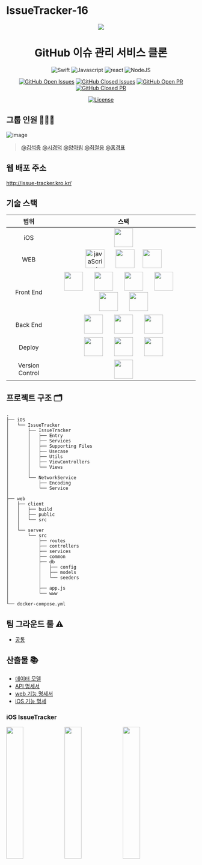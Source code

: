# IssueTracker-16

<div align="center" >

![](https://media.giphy.com/media/du3J3cXyzhj75IOgvA/giphy.gif)

# GitHub 이슈 관리 서비스 클론    

![Swift](https://img.shields.io/badge/swift-v5.0-orange?logo=swift)
![Javascript](https://img.shields.io/badge/javascript-ES6+-yellow?logo=javascript)
![react](https://img.shields.io/badge/react-17.0.1-9cf?logo=react)
![NodeJS](https://img.shields.io/badge/node.js-v14.15.0-green?logo=node.js)

[![GitHub Open Issues](https://img.shields.io/github/issues-raw/boostcamp-2020/IssueTracker-16?color=green)](https://github.com/boostcamp-2020/IssueTracker-16/issues)
[![GitHub Closed Issues](https://img.shields.io/github/issues-closed-raw/boostcamp-2020/IssueTracker-16?color=red)](https://github.com/boostcamp-2020/IssueTracker-16/issues)
[![GitHub Open PR](https://img.shields.io/github/issues-pr-raw/boostcamp-2020/IssueTracker-16?color=green)](https://github.com/boostcamp-2020/IssueTracker-16/issues)
[![GitHub Closed PR](https://img.shields.io/github/issues-pr-closed-raw/boostcamp-2020/IssueTracker-16?color=red)](https://github.com/boostcamp-2020/IssueTracker-16/issues)

[![License](https://img.shields.io/badge/license-MIT-blue.svg)](https://opensource.org/licenses/MIT)

</div>

## 그룹 인원 🧑🏻‍💻

![image](https://user-images.githubusercontent.com/43347250/97613356-f33adf80-1a5b-11eb-9c94-2ff3ff37e386.png)

> [@김석중](https://github.com/seokju2ng) [@시경덕](https://github.com/skid901) [@양아림](https://github.com/ahrimy) [@최철웅](https://github.com/chelwoong) [@홍경표](https://github.com/kyungpyoda) 

## 웹 배포 주소
http://issue-tracker.kro.kr/

## 기술 스택

| 범위 | 스택 |
|:---:|:---:|
| iOS | <img src="https://devicon.dev/devicon.git/icons/swift/swift-original.svg" alt="" height="50"/> |
| WEB | <img src="https://devicon.dev/devicon.git/icons/javascript/javascript-original.svg" alt="javaScript" height="50"/> &nbsp;&nbsp;&nbsp;&nbsp;&nbsp; <img src="https://devicon.dev/devicon.git/icons/nodejs/nodejs-original-wordmark.svg" alt="" height="50"/>&nbsp;&nbsp;&nbsp;&nbsp;&nbsp;<img src="https://devicon.dev/devicon.git/icons/npm/npm-original-wordmark.svg" alt="" height="50"/> |
| Front End | <img src="https://devicon.dev/devicon.git/icons/react/react-original.svg" alt="" height="50"/> &nbsp;&nbsp;&nbsp;&nbsp;&nbsp; <img src="https://devicon.dev/devicon.git/icons/babel/babel-original.svg" alt="" height="50"/> &nbsp;&nbsp;&nbsp;&nbsp;&nbsp; <img src="https://devicon.dev/devicon.git/icons/webpack/webpack-original.svg" alt="" height="50"/> &nbsp;&nbsp;&nbsp;&nbsp;&nbsp; <img src="https://devicon.dev/devicon.git/icons/html5/html5-original.svg" alt="" height="50"/> &nbsp;&nbsp;&nbsp;&nbsp;&nbsp; <img src="https://devicon.dev/devicon.git/icons/css3/css3-original.svg" alt="" height="50"/> &nbsp;&nbsp;&nbsp;&nbsp;&nbsp; <img src="https://devicon.dev/devicon.git/icons/sass/sass-original.svg" alt="" height="50"/> |
| Back End | <img src="https://devicon.dev/devicon.git/icons/express/express-original-wordmark.svg" alt="" height="50"/> &nbsp;&nbsp;&nbsp;&nbsp;&nbsp; <img src="https://devicon.dev/devicon.git/icons/sequelize/sequelize-original-wordmark.svg" alt="" height="50"/> &nbsp;&nbsp;&nbsp;&nbsp;&nbsp; <img src="https://devicon.dev/devicon.git/icons/mysql/mysql-original-wordmark.svg" alt="" height="50"/> |
| Deploy | <img src="https://devicon.dev/devicon.git/icons/docker/docker-original-wordmark.svg" alt="" height="50"/> &nbsp;&nbsp;&nbsp;&nbsp;&nbsp; <img src="https://raw.githubusercontent.com/docker/compose/master/logo.png" alt="" height="50"/> &nbsp;&nbsp;&nbsp;&nbsp;&nbsp; <img src="https://www.ncloud.com/public/img/logo-m.png" alt="" height="50"/> |
| Version Control | <img src="https://devicon.dev/devicon.git/icons/github/github-original.svg" alt="" height="50"/> |

## 프로젝트 구조 🗂
```
.
├── iOS
│   └── IssueTracker
│       ├── IssueTracker
│       │   ├── Entry
│       │   ├── Services
│       │   ├── Supporting Files
│       │   ├── Usecase
│       │   ├── Utils
│       │   ├── ViewControllers
│       │   └── Views
│       │
│       └── NetworkService
│           ├── Encoding
│           └── Service
│
├── web
│   ├── client
│   │   ├── build
│   │   ├── public
│   │   └── src
│   │
│   └── server
│       └── src
│           ├── routes
│           ├── controllers
│           ├── services
│           ├── common
│           ├── db
│           │   ├── config
│           │   ├── models
│           │   └── seeders
│           │
│           ├── app.js
│           └── www
│
└── docker-compose.yml
```

## 팀 그라운드 룰 ⚠️

- [공통](https://github.com/boostcamp-2020/IssueTracker-16/wiki/Ground-Rule)

## 산출물 📚

- [데이터 모델](https://github.com/boostcamp-2020/IssueTracker-16/wiki/모델-다이어그램)
- [API 명세서](https://github.com/boostcamp-2020/IssueTracker-16/wiki/API-서버-기능명세서)
- [web 기능 명세서](https://github.com/boostcamp-2020/IssueTracker-16/wiki/Web-기능-명세서)
- [iOS 기능 명세](https://docs.google.com/spreadsheets/d/1IujeyVnJQMxBj4svZm9n7yNFfdhYMCcLaFe3nrVelfk/edit#gid=0)

### iOS IssueTracker

<p>
  <img src="https://user-images.githubusercontent.com/23303023/99900944-53890e00-2cf6-11eb-82df-dc1ea21f4395.gif" width="30%" />
    <img src="https://user-images.githubusercontent.com/23303023/99900939-4cfa9680-2cf6-11eb-9a5e-9ff7fe2e23f1.gif" width="30%" />
    <img src="https://user-images.githubusercontent.com/23303023/99900945-5421a480-2cf6-11eb-89b3-fb0a54ba9d26.gif" width="30%" />
</p>
